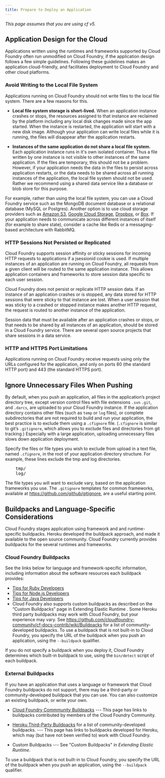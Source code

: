 ```yaml
---
title: Prepare to Deploy an Application
---
```


_This page assumes that you are using cf v5._

## <a id="app-design"></a>Application Design for the Cloud ##

Applications written using the runtimes and frameworks supported by Cloud Foundry often run unmodified on Cloud Foundry, if the application design follows a few simple guidelines. Following these guidelines makes an application cloud-friendly, and facilitates deployment to Cloud Foundry and other cloud platforms.

### <a id="filesystem"></a>Avoid Writing to the Local File System ###

Applications running on Cloud Foundry should not write files to the local file system. There are a few reasons for this.

* **Local file system storage is short-lived.** When an application instance crashes or stops, the resources assigned to that instance are reclaimed by the platform including any local disk changes made since the app started. When the instance is restarted, the application will start with a new disk image. Although your application can write local files while it is running, the files will disappear after the application restarts.

* **Instances of the same application do not share a local file system.** Each application instance runs in it's own isolated container. Thus a file written by one instance is not visible to other instances of the same application. If the files are temporary, this should not be a problem. However, if your application needs the data in the files to persist across application restarts, or the data needs to be shared across all running instances of the application, the local file system should not be used. Rather we recommend using a shared data service like a database or blob store for this purpose.

For example, rather than using the local file system, you can use a Cloud Foundry service such as the MongoDB document database or a relational database (MySQL or Postgres). Another option is to use cloud storage providers such as [Amazon S3](http://aws.amazon.com/s3/), [Google Cloud Storage](https://cloud.google.com/products/cloud-storage), [Dropbox](https://www.dropbox.com/developers), or [Box](http://developers.box.com/). If your application needs to communicate across different instances of itself (for example to share state), consider a cache like Redis or a messaging-based architecture with RabbitMQ.

### <a id="sessions"></a>HTTP Sessions Not Persisted or Replicated  ###

Cloud Foundry supports session affinity or sticky sessions for incoming HTTP requests to applications if a jsessionid cookie is used. If multiple instances of an application are running on Cloud Foundry, all requests from a given client will be routed to the same application instance. This allows application containers and frameworks to store session data specific to each user session.

Cloud Foundry does not persist or replicate HTTP session data. If an instance of an application crashes or is stopped, any data stored for HTTP sessions that were sticky to that instance are lost. When a user session that was sticky to a crashed or stopped instance makes another HTTP request, the request is routed to another instance of the application.

Session data that must be available after an application crashes or stops, or that needs to be shared by all instances of an application, should be stored in a Cloud Foundry service. There are several open source projects that share sessions in a data service.

### <a id="ports"></a>HTTP and HTTPS Port Limitations ###

Applications running on Cloud Foundry receive requests using only the URLs configured for the application, and only on ports 80 (the standard HTTP port) and 443 (the standard HTTPS port).

## <a id="exclude"></a>Ignore Unnecessary Files When Pushing ##

By default, when you push an application, all files in the application’s project directory tree, except version control files with file extensions `.svn` `.git`, and `.darcs`, are uploaded to your Cloud Foundry instance. If the application directory contains other files (such as `temp` or `log` files), or complete subdirectories that are not required to build and run your application, the best practice is to exclude them using a `.cfignore` file. (`.cfignore` is similar to git’s `.gitignore`, which allows you to exclude files and directories from git tracking.) Especially with a large application, uploading unnecessary files slows down application deployment.

Specify the files or file types you wish to exclude from upload in a text file, named `.cfignore`, in the root of your application directory structure. For example, these lines exclude the tmp and log directories.

<pre class="terminal">
	tmp/
	log/
</pre>

The file types you will want to exclude vary, based on the application frameworks you use. The `.gitignore` templates for common frameworks, available at https://github.com/github/gitignore, are a useful starting point.

## <a id="Buildpack"></a>Buildpacks and Language-Specific Considerations ##

Cloud Foundry stages application using framework and and runtime-specific buildpacks. Heroku developed the buildpack approach, and made it available to the open source community. Cloud Foundry currently provides buildpacks for the several runtimes and frameworks.

### <a id="system-buildpacks"></a>Cloud Foundry Buildpacks ###

See the links below for language and framework-specific information, including information about the software resources each buildpack provides:

* [Tips for Ruby Developers](ruby-tips.html)
* [Tips for Node.js Developers](./node-tips.html)
* [Tips for Java Developers](./java-tips.html)
* Cloud Foundry also supports custom buildpacks as described on the “Custom Buildpacks” page in Extending Elastic Runtime . Some Heroku third party buildpacks may work with Cloud Foundry, but your experience may vary. See https://github.com/cloudfoundry-community/cf-docs-contrib/wiki/Buildpacks for a list of community-developed buildpacks. To use a buildpack that is not built-in to Cloud Foundry, you specify the URL of the buildpack when you push an application, using the `--buildpack` qualifier.

If you do not specify a buildpack when you deploy it, Cloud Foundry determines which built-in buildpack to use, using the `bin/detect` script of each buildpack.

### <a id="external-buildpacks"></a>External Buildpacks ###

If you have an application that uses a language or framework that Cloud Foundry buildpacks do not support, there may be a third-party or community-developed buildpack that you can use. You can also customize an existing buildpack, or write your own.

* [Cloud Foundry Commmunity Buildpacks](https://github.com/cloudfoundry-community/cf-docs-contrib/wiki/Buildpacks) --- This page has links to buildpacks contributed by members of the Cloud Foundry Community.

* [Heroku Third-Party Buildpacks](https://devcenter.heroku.com/articles/third-party-buildpacks) for a list of community-developed buildpacks. --- This page has links to buildpacks developed for Heroku, which may (but have not been verified to) work with Cloud Foundry.

* Custom Buildpacks --- See "Custom Buildpacks" in _Extending Elastic Runtime_.

To use a buildpack that is not built-in to Cloud Foundry, you specify the URL of the buildpack when you push an application, using the `--buildpack` qualifier.

